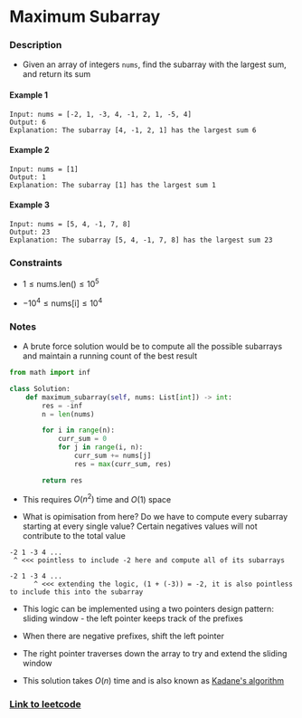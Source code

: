 # Maximum Subarray

### Description

- Given an array of integers `nums`, find the subarray with the largest sum, and return its sum

#### Example 1

```
Input: nums = [-2, 1, -3, 4, -1, 2, 1, -5, 4]
Output: 6
Explanation: The subarray [4, -1, 2, 1] has the largest sum 6
```

#### Example 2

```
Input: nums = [1]
Output: 1
Explanation: The subarray [1] has the largest sum 1
```

#### Example 3

```
Input: nums = [5, 4, -1, 7, 8]
Output: 23
Explanation: The subarray [5, 4, -1, 7, 8] has the largest sum 23
```

### Constraints

- $1 \le \text{nums.len()} \le 10^5$

- $-10^4 \le \text{nums[i]} \le 10^4$

### Notes

- A brute force solution would be to compute all the possible subarrays and maintain a running count of the best result

```python
from math import inf

class Solution:
    def maximum_subarray(self, nums: List[int]) -> int:
        res = -inf
        n = len(nums)

        for i in range(n):
            curr_sum = 0
            for j in range(i, n):
                curr_sum += nums[j]
                res = max(curr_sum, res)

        return res
```

- This requires $O(n^2)$ time and $O(1)$ space

- What is opimisation from here? Do we have to compute every subarray starting at every single value? Certain negatives values will not contribute to the total value

```
-2 1 -3 4 ...
 ^ <<< pointless to include -2 here and compute all of its subarrays

-2 1 -3 4 ...
      ^ <<< extending the logic, (1 + (-3)) = -2, it is also pointless to include this into the subarray
```

- This logic can be implemented using a two pointers design pattern: sliding window - the left pointer keeps track of the prefixes

- When there are negative prefixes, shift the left pointer

- The right pointer traverses down the array to try and extend the sliding window

- This solution takes $O(n)$ time and is also known as [Kadane's algorithm](https://en.wikipedia.org/wiki/Maximum_subarray_problem#Kadane's_algorithm)


### [Link to leetcode](https://leetcode.com/problems/maximum-subarray/description/)
